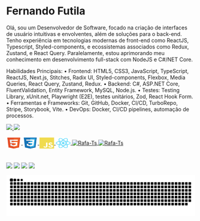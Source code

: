# Fernando Futila

Olá, sou um Desenvolvedor de Software, focado na criação de interfaces de usuário intuitivas e envolventes, além de soluções para o back-end. Tenho experiência em tecnologias modernas de front-end como ReactJS, Typescript, Styled-components, e ecossistemas associados como Redux, Zustand, e React Query. Paralelamente, estou aprimorando meu conhecimento em desenvolvimento full-stack com NodeJS e C#/NET Core.

Habilidades Principais:
• Frontend: HTML5, CSS3, JavaScript, TypeScript, ReactJS, Next.js, Stitches, Radix UI, Styled-components, Flexbox, Media Queries, React Query, Zustand, Redux.
• Backend: C#, ASP.NET Core, FluentValidation, Entity Framework, MySQL, Node.js.
• Testes: Testing Library, xUnit.net, Playwright (E2E), testes unitários, Zod, React Hook Form.
• Ferramentas e Frameworks: Git, GitHub, Docker, CI/CD, TurboRepo, Stripe, Storybook, Vite.
• DevOps: Docker, CI/CD pipelines, automação de processos.


 <div>
  <a href="https://github.com/Futila">
  <img height="180em" src="https://github-readme-stats.vercel.app/api?username=Futila&show_icons=true&theme=dracula&include_all_commits=true&count_private=true"/>
  <img height="180em" src="https://github-readme-stats.vercel.app/api/top-langs/?username=Futila&layout=compact&langs_count=7&theme=dracula"/>
</div>
  
<div style="display: inline_block;"><br>
   <img align="center" alt="Rafa-HTML" height="30" width="40" src="https://raw.githubusercontent.com/devicons/devicon/master/icons/html5/html5-original.svg">
  <img align="center" alt="Rafa-CSS" height="30" width="40" src="https://raw.githubusercontent.com/devicons/devicon/master/icons/css3/css3-original.svg">
  <img align="center" alt="Rafa-Js" height="30" width="40" src="https://raw.githubusercontent.com/devicons/devicon/master/icons/javascript/javascript-plain.svg">
    <img align="center" alt="Rafa-React" height="30" width="40" src="https://raw.githubusercontent.com/devicons/devicon/master/icons/react/react-original.svg">
  <img align="center" alt="Rafa-Ts" height="30" width="40" src="https://cdn.jsdelivr.net/gh/devicons/devicon/icons/redux/redux-original.svg">
  <img align="center" alt="Rafa-Ts" height="30" width="40" src="https://cdn.jsdelivr.net/gh/devicons/devicon/icons/nodejs/nodejs-original.svg">

  
</div>
  <br/>
  <div style="margin-top:20px;" >
    <a href = "mailto:fernando.futila@gmail.com"><img src="https://img.shields.io/badge/-Gmail-%23333?style=for-the-badge&logo=gmail&logoColor=white" target="_blank"></a>
     <a href="https://www.linkedin.com/in/fernando-futila" target="_blank"><img src="https://img.shields.io/badge/-LinkedIn-%230077B5?style=for-the-badge&logo=linkedin&logoColor=white" target="_blank"></a> 
  <a href="https://instagram.com/fernando_futila" target="_blank"><img src="https://img.shields.io/badge/-Instagram-%23E4405F?style=for-the-badge&logo=instagram&logoColor=white" target="_blank"></a>
 	<a href="https://wa.me/+5585996155103" target="_blank"><img src="https://img.shields.io/badge/WhatsApp-25D366?style=for-the-badge&logo=whatsapp&logoColor=white" target="_blank"></a>
   
   ![Snake animation](https://github.com/Futila/Futila/blob/output/github-contribution-grid-snake.svg)
  </div>
  

